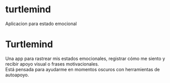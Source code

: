 # turtlemind
Aplicacion para estado emocional
# Turtlemind 
Una app para rastrear mis estados emocionales, registrar cómo me siento y recibir apoyo visual o frases motivacionales.  
Está pensada para ayudarme en momentos oscuros con herramientas de autoapoyo.
